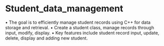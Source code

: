 # Student_data_management

• The goal is to efficiently manage student records using C++ for
data storage and retrieval.
• Create a student class, manage records through input, modify,
display.
• Key features include student record input, update, delete, display
and adding new student.

